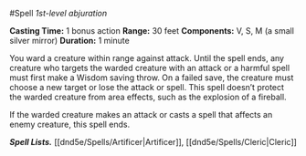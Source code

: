 #Spell
*1st-level abjuration*

**Casting Time:** 1 bonus action
**Range:** 30 feet
**Components:** V, S, M (a small silver mirror)
**Duration:** 1 minute

You ward a creature within range against attack. Until the spell ends, any creature who targets the warded creature with an attack or a harmful spell must first make a Wisdom saving throw. On a failed save, the creature must choose a new target or lose the attack or spell. This spell doesn’t protect the warded creature from area effects, such as the explosion of a fireball.

If the warded creature makes an attack or casts a spell that affects an enemy creature, this spell ends.

***Spell Lists.*** [[dnd5e/Spells/Artificer\|Artificer]], [[dnd5e/Spells/Cleric\|Cleric]]